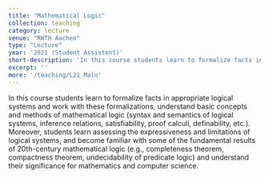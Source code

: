 ```yaml
---
title: "Mathematical Logic"
collection: teaching
category: lecture
venue: "RWTH Aachen"
type: "Lecture"
year: '2021 (Student Assistent)'
short-description: 'In this course students learn to formalize facts in appropriate logical systems and work with these formalizations, understand basic concepts and methods of mathematical logic (syntax and semantics of logical systems, inference relations, satisfiability, proof calculi, definability, etc.).'
excerpt: ''
more: '/teaching/L21_Malo'
---
```


In this course students learn to formalize facts in appropriate logical systems and work with these formalizations, understand basic concepts and methods of mathematical logic (syntax and semantics of logical systems, inference relations, satisfiability, proof calculi, definability, etc.).
Moreover, students learn assessing the expressiveness and limitations of logical systems, and become familiar with some of the fundamental results of 20th-century mathematical logic (e.g., completeness theorem, compactness theorem, undecidability of predicate logic) and understand their significance for mathematics and computer science.
